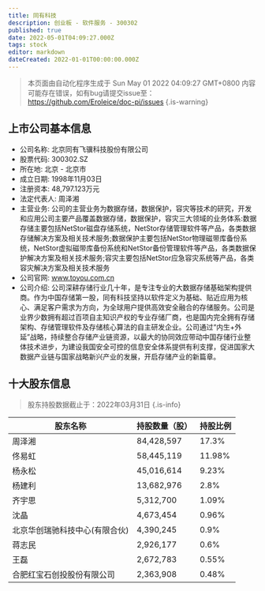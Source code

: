 ```yaml
---
title: 同有科技
description: 创业板 - 软件服务 - 300302
published: true
date: 2022-05-01T04:09:27.000Z
tags: stock
editor: markdown
dateCreated: 2022-01-01T00:00:00.000Z
---
```


> 本页面由自动化程序生成于 Sun May 01 2022 04:09:27 GMT+0800
> 内容可能存在错误，如有bug请提交issue至：https://github.com/Eroleice/doc-pi/issues
{.is-warning}

## 上市公司基本信息
- 公司名称: 北京同有飞骥科技股份有限公司
- 股票代码: 300302.SZ
- 所在地: 北京 - 北京市
- 成立日期: 1998年11月03日
- 注册资本: 48,797.123万元
- 法定代表人: 周泽湘
- 主营业务: 公司的主营业务为数据存储，数据保护，容灾等技术的研究，开发和应用公司主要产品覆盖数据存储，数据保护，容灾三大领域的业务体系:数据存储主要包括NetStor磁盘存储系统，NetStor存储管理软件等产品，各类数据存储解决方案及相关技术服务;数据保护主要包括NetStor物理磁带库备份系统，NetStor虚拟磁带库备份系统和NetStor备份管理软件等产品，各类数据保护解决方案及相关技术服务;容灾主要包括NetStor应急容灾系统等产品，各类容灾解决方案及相关技术服务
- 公司官网: www.toyou.com.cn
- 公司介绍: 公司深耕存储行业几十年，是专注专业的大数据存储基础架构提供商。作为中国存储第一股，同有科技坚持以软件定义为基础、贴近应用为核心、满足客户需求为方向，为全球用户提供高效安全融合的存储服务。公司是业界少数拥有超过百项自主知识产权的专业存储厂商，也是国内完全拥有存储架构、存储管理软件及存储核心算法的自主研发企业。公司通过“内生+外延”战略，持续整合存储产业链资源，以最大的协同效应带动中国存储行业整体技术进步，为建设我国安全可控的信息安全体系提供有利支撑，促进国家大数据产业链与国家战略新兴产业的发展，开启存储产业的新篇章。


## 十大股东信息
> 股东持股数据截止于：2022年03月31日
{.is-info}

| 股东名称 | 持股数量（股） | 持股比例 |
| --- | --- | --- |
| 周泽湘 | 84,428,597 | 17.3% |
| 佟易虹 | 58,445,119 | 11.98% |
| 杨永松 | 45,016,614 | 9.23% |
| 杨建利 | 13,682,976 | 2.8% |
| 齐宇思 | 5,312,700 | 1.09% |
| 沈晶 | 4,673,454 | 0.96% |
| 北京华创瑞驰科技中心(有限合伙) | 4,390,245 | 0.9% |
| 蒋志民 | 2,926,177 | 0.6% |
| 王磊 | 2,672,783 | 0.55% |
| 合肥红宝石创投股份有限公司 | 2,363,908 | 0.48% |




